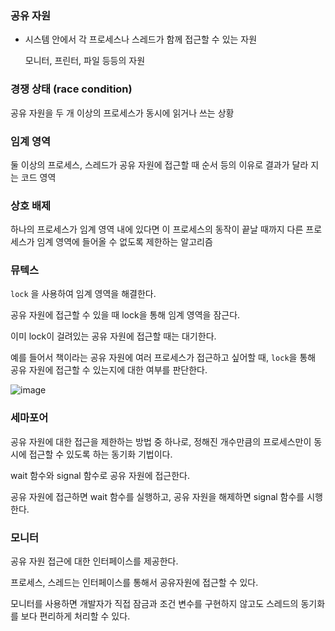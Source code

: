 ### 공유 자원

- 시스템 안에서 각 프로세스나 스레드가 함께 접근할 수 있는 자원
    
    모니터, 프린터, 파일 등등의 자원
    

### 경쟁 상태 (race condition)

공유 자원을 두 개 이상의 프로세스가 동시에 읽거나 쓰는 상황

### 임계 영역

둘 이상의 프로세스, 스레드가 공유 자원에 접근할 때 순서 등의 이유로 결과가 달라 지는 코드 영역

### 상호 배제

하나의 프로세스가 임계 영역 내에 있다면 이 프로세스의 동작이 끝날 때까지 다른 프로세스가 임계 영역에 들어올 수 없도록 제한하는 알고리즘

### 뮤텍스

`lock` 을 사용하여 임계 영역을 해결한다.

공유 자원에 접근할 수 있을 때 lock을 통해 임계 영역을 잠근다. 

이미 lock이 걸려있는 공유 자원에 접근할 때는 대기한다.

예를 들어서 책이라는 공유 자원에 여러 프로세스가 접근하고 싶어할 때, `lock`을 통해 공유 자원에 접근할 수 있는지에 대한 여부를 판단한다.

![image](https://github.com/SoftwareMaestro-Backend-Study/cs-study/assets/79205414/95eb4f78-9202-4b21-a414-d92595ad2ee5)


### 세마포어

공유 자원에 대한 접근을 제한하는 방법 중 하나로, 정해진 개수만큼의 프로세스만이 동시에 접근할 수 있도록 하는 동기화 기법이다.

wait 함수와 signal 함수로 공유 자원에 접근한다.

공유 자원에 접근하면 wait 함수를 실행하고, 공유 자원을 해제하면 signal 함수를 시행한다.

### 모니터

공유 자원 접근에 대한 인터페이스를 제공한다.

프로세스, 스레드는 인터페이스를 통해서 공유자원에 접근할 수 있다.

모니터를 사용하면 개발자가 직접 잠금과 조건 변수를 구현하지 않고도 스레드의 동기화를 보다 편리하게 처리할 수 있다.
